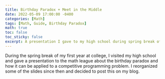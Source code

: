 ```yaml
---
title: Birthday Paradox + Meet in the Middle
date: 2022-05-09 17:00:00 -0400
categories: [Math]
tags: [Math, Guide, Birthday Paradox]
math: true
toc: false
toc_sticky: false
excerpt: A presentation I gave to my high school during spring break of college covering how the birthday paradox can be applied to competitive programming
---
```


During the spring break of my first year at college, I visited my high school and gave a presentation to the math league about the birthday paradox and how it can be applied to a competitive programming problem. I reorganized some of the slides since then and decided to post this on my blog.

<object data="/assets/birthday_paradox.pdf" width="1000" height="1000" type='application/pdf'></object>

